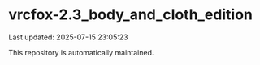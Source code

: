 # vrcfox-2.3_body_and_cloth_edition

Last updated: 2025-07-15 23:05:23

This repository is automatically maintained.
